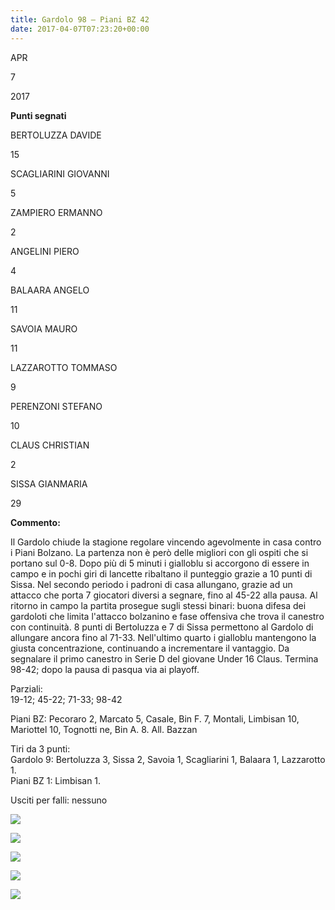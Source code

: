 ```yaml
---
title: Gardolo 98 – Piani BZ 42
date: 2017-04-07T07:23:20+00:00
---
```

APR

7

2017

**Punti segnati**

BERTOLUZZA DAVIDE

15

SCAGLIARINI GIOVANNI

5

ZAMPIERO ERMANNO

2

ANGELINI PIERO

4

BALAARA ANGELO

11

SAVOIA MAURO

11

LAZZAROTTO TOMMASO

9

PERENZONI STEFANO

10

CLAUS CHRISTIAN

2

SISSA GIANMARIA

29

**Commento:**

Il Gardolo chiude la stagione regolare vincendo agevolmente in casa contro i Piani Bolzano. La partenza non è però delle migliori con gli ospiti che si portano sul 0-8. Dopo più di 5 minuti i gialloblu si accorgono di essere in campo e in pochi giri di lancette ribaltano il punteggio grazie a 10 punti di Sissa. Nel secondo periodo i padroni di casa allungano, grazie ad un attacco che porta 7 giocatori diversi a segnare, fino al 45-22 alla pausa. Al ritorno in campo la partita prosegue sugli stessi binari: buona difesa dei gardoloti che limita l'attacco bolzanino e fase offensiva che trova il canestro con continuità. 8 punti di Bertoluzza e 7 di Sissa permettono al Gardolo di allungare ancora fino al 71-33. Nell'ultimo quarto i gialloblu mantengono la giusta concentrazione, continuando a incrementare il vantaggio. Da segnalare il primo canestro in Serie D del giovane Under 16 Claus. Termina 98-42; dopo la pausa di pasqua via ai playoff.

Parziali:  
19-12; 45-22; 71-33; 98-42

Piani BZ: Pecoraro 2, Marcato 5, Casale, Bin F. 7, Montali, Limbisan 10, Mariottel 10, Tognotti ne, Bin A. 8. All. Bazzan

Tiri da 3 punti:  
Gardolo 9: Bertoluzza 3, Sissa 2, Savoia 1, Scagliarini 1, Balaara 1, Lazzarotto 1.  
Piani BZ 1: Limbisan 1.

Usciti per falli: nessuno

[![](http://localhost:8080/wp-content/uploads/2017/04/1-150x150.jpg)](http://localhost:8080/?attachment_id=5879)

[![](http://localhost:8080/wp-content/uploads/2017/04/2-150x150.jpg)](http://localhost:8080/?attachment_id=5880)

[![](http://localhost:8080/wp-content/uploads/2017/04/3-150x150.jpg)](http://localhost:8080/?attachment_id=5881)

  

[![](http://localhost:8080/wp-content/uploads/2017/04/4-150x150.jpg)](http://localhost:8080/?attachment_id=5882)

[![](http://localhost:8080/wp-content/uploads/2017/04/5-150x150.jpg)](http://localhost:8080/?attachment_id=5883)